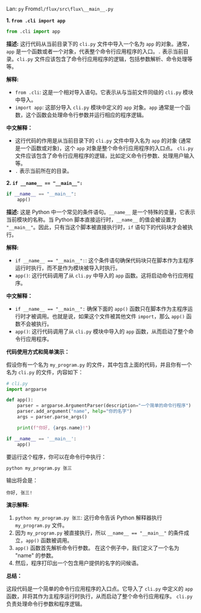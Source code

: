 Lan: `py` From`dl/flux/src\flux\__main__.py`

**1. `from .cli import app`**

```python
from .cli import app
```

**描述:** 这行代码从当前目录下的 `cli.py` 文件中导入一个名为 `app` 的对象。通常，`app` 是一个函数或者一个对象，代表整个命令行应用程序的入口。`.` 表示当前目录。`cli.py` 文件应该包含了命令行应用程序的逻辑，包括参数解析、命令处理等等。

**解释:**
*   `from .cli`:  这是一个相对导入语句。它表示从与当前文件同级的 `cli.py` 模块中导入。
*   `import app`: 这部分导入 `cli.py` 模块中定义的 `app` 对象。`app` 通常是一个函数，这个函数会处理命令行参数并运行相应的程序逻辑。

**中文解释：**

*   这行代码的作用是从当前目录下的 `cli.py` 文件中导入名为 `app` 的对象 (通常是一个函数或对象)，这个 `app` 对象是整个命令行应用程序的入口点。  `cli.py` 文件应该包含了命令行应用程序的逻辑，比如定义命令行参数、处理用户输入等。
*   `.` 表示当前所在的目录。

**2. `if __name__ == "__main__":`**

```python
if __name__ == "__main__":
    app()
```

**描述:** 这是 Python 中一个常见的条件语句。`__name__` 是一个特殊的变量，它表示当前模块的名称。当 Python 脚本直接运行时，`__name__` 的值会被设置为 `"__main__"`。因此，只有当这个脚本被直接执行时，`if` 语句下的代码块才会被执行。

**解释:**
*   `if __name__ == "__main__":`:  这个条件语句确保代码块只在脚本作为主程序运行时执行，而不是作为模块被导入时执行。
*   `app()`:  这行代码调用了从 `cli.py` 中导入的 `app` 函数。这将启动命令行应用程序。

**中文解释：**

*   `if __name__ == "__main__":` 确保下面的 `app()` 函数只在脚本作为主程序运行时才被调用。也就是说，如果这个文件被其他文件 `import`，那么 `app()` 函数不会被执行。
*   `app()`:  这行代码调用了从 `cli.py` 模块中导入的 `app` 函数，从而启动了整个命令行应用程序。

**代码使用方式和简单演示：**

假设你有一个名为 `my_program.py` 的文件，其中包含上面的代码，并且你有一个名为 `cli.py` 的文件，内容如下：

```python
# cli.py
import argparse

def app():
    parser = argparse.ArgumentParser(description="一个简单的命令行程序")
    parser.add_argument("name", help="你的名字")
    args = parser.parse_args()

    print(f"你好, {args.name}!")

if __name__ == '__main__':
    app()
```

要运行这个程序，你可以在命令行中执行：

```bash
python my_program.py 张三
```

输出将会是：

```
你好, 张三!
```

**演示解释:**

1.  `python my_program.py 张三`:  这行命令告诉 Python 解释器执行 `my_program.py` 文件。
2.  因为 `my_program.py` 被直接执行，所以 `__name__ == "__main__"` 的条件成立，`app()` 函数被调用。
3.  `app()` 函数首先解析命令行参数。  在这个例子中，我们定义了一个名为 "name" 的参数。
4.  然后，程序打印出一个包含用户提供的名字的问候语。

**总结：**

这段代码是一个简单的命令行应用程序的入口点。它导入了 `cli.py` 中定义的 `app` 函数，并将其作为主程序运行时执行，从而启动了整个命令行应用程序。 `cli.py` 负责处理命令行参数和程序逻辑。

